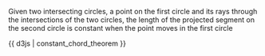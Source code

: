 Given two intersecting circles, a point on the first circle and its rays through the intersections of the two circles, the length of the projected segment on the second circle is constant when the point moves in the first circle

{{ d3js | constant_chord_theorem }}